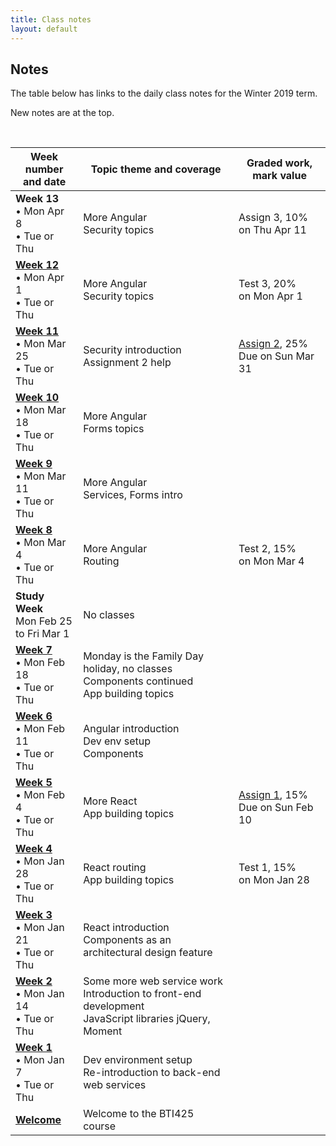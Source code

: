 ```yaml
---
title: Class notes
layout: default
---
```


## Notes

The table below has links to the daily class notes for the Winter 2019 term.  

New notes are at the top.

<br>

Week number<br>and date | Topic theme and coverage | Graded work, mark value
--- | --- | ---
**Week 13**<br>&bull; Mon Apr 8<br>&bull; Tue or Thu | More Angular<br>Security topics | Assign 3, 10%<br>on Thu Apr 11 | 
**[Week 12](week12)**<br>&bull; Mon Apr 1<br>&bull; Tue or Thu | More Angular<br>Security topics | Test 3, 20%<br>on Mon Apr 1 | 
**[Week 11](week11)**<br>&bull; Mon Mar 25<br>&bull; Tue or Thu | Security introduction<br>Assignment 2 help | [Assign 2](/graded-work/assign2), 25%<br>Due on Sun Mar 31 | 
**[Week 10](week10)**<br>&bull; Mon Mar 18<br>&bull; Tue or Thu | More Angular<br>Forms topics | | 
**[Week 9](week09)**<br>&bull; Mon Mar 11<br>&bull; Tue or Thu | More Angular<br>Services, Forms intro | | 
**[Week 8](week08)**<br>&bull; Mon Mar 4<br>&bull; Tue or Thu | More Angular<br>Routing | Test 2, 15%<br>on Mon Mar 4 | 
**Study Week**<br>Mon Feb 25<br>to Fri Mar 1 | No classes | | 
**[Week 7](week07)**<br>&bull; Mon Feb 18<br>&bull; Tue or Thu | Monday is the Family Day holiday, no classes<br>Components continued<br>App building topics | | 
**[Week 6](week06)**<br>&bull; Mon Feb 11<br>&bull; Tue or Thu | Angular introduction<br>Dev env setup<br>Components | | 
**[Week 5](week05)**<br>&bull; Mon Feb 4<br>&bull; Tue or Thu | More React<br>App building topics | [Assign 1](/graded-work/assign1), 15%<br>Due on Sun Feb 10 | 
**[Week 4](week04)**<br>&bull; Mon Jan 28<br>&bull; Tue or Thu | React routing<br>App building topics | Test 1, 15%<br>on Mon Jan 28 | 
**[Week 3](week03)**<br>&bull; Mon Jan 21<br>&bull; Tue or Thu | React introduction<br>Components as an architectural design feature | | 
**[Week 2](week02)**<br>&bull; Mon Jan 14<br>&bull; Tue or Thu | Some more web service work<br>Introduction to front-end development<br>JavaScript libraries jQuery, Moment |
**[Week 1](week01)**<br>&bull; Mon Jan 7<br>&bull; Tue or Thu | Dev environment setup<br>Re-introduction to back-end web services |
**[Welcome](welcome)** | Welcome to the BTI425 course |

<br>
